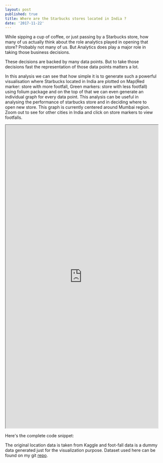 ```yaml
---
layout: post
published: true
title: Where are the Starbucks stores located in India ?
date: '2017-11-22'
---
```

While sipping a cup of coffee, or just passing by a Starbucks store, how many of us actually think about the role analytics played in opening that store? Probably not many of us. But Analytics does play a major role in taking those business decisions.

These decisions are backed by many data points. But to take those decisions fast the representation of those data points matters a lot. 

In this analysis we can see that how simple it is to generate such a powerful visualisation where Starbucks located in India are plotted on Map(Red marker: store with more footfall, Green markers: store with less footfall) using folium package and on the top of that we can even generate an individual graph for every data point.
This analysis can be useful in analysing the performance of starbucks store and in deciding where to open new store.
This graph is currently centered around Mumbai region. Zoom out to see for other cities in India and click on store markers to view footfalls.

<iframe src = "http://www.shwetkmishra.com/starbucks_india.html" width = "100%" height = "1000">
         Sorry your browser does not support inline frames.
</iframe>

Here's the complete code snippet:

<script src="https://gist.github.com/shwetkm/6e138f6008b53ff3f19d9687086491ce.js"></script>

The original location data is taken from Kaggle and foot-fall data is a dummy data generated just for the visualization purpose. Dataset used here can be found on my git <a href="https://github.com/shwetkm/Starbucks_India_Location_Analysis">repo</a>.

